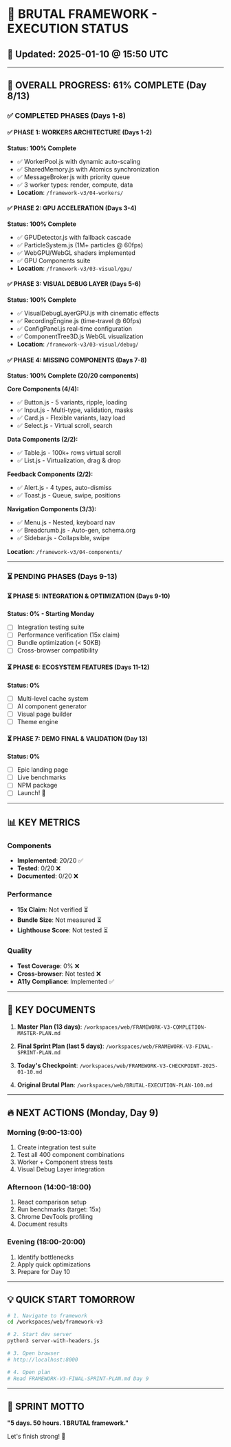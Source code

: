 # 🎯 BRUTAL FRAMEWORK - EXECUTION STATUS
## 📅 Updated: 2025-01-10 @ 15:50 UTC

---

## 🚀 OVERALL PROGRESS: 61% COMPLETE (Day 8/13)

### ✅ COMPLETED PHASES (Days 1-8)

#### ✅ PHASE 1: WORKERS ARCHITECTURE (Days 1-2)
**Status: 100% Complete**
- ✅ WorkerPool.js with dynamic auto-scaling
- ✅ SharedMemory.js with Atomics synchronization  
- ✅ MessageBroker.js with priority queue
- ✅ 3 worker types: render, compute, data
- **Location**: `/framework-v3/04-workers/`

#### ✅ PHASE 2: GPU ACCELERATION (Days 3-4)
**Status: 100% Complete**
- ✅ GPUDetector.js with fallback cascade
- ✅ ParticleSystem.js (1M+ particles @ 60fps)
- ✅ WebGPU/WebGL shaders implemented
- ✅ GPU Components suite
- **Location**: `/framework-v3/03-visual/gpu/`

#### ✅ PHASE 3: VISUAL DEBUG LAYER (Days 5-6)
**Status: 100% Complete**
- ✅ VisualDebugLayerGPU.js with cinematic effects
- ✅ RecordingEngine.js (time-travel @ 60fps)
- ✅ ConfigPanel.js real-time configuration
- ✅ ComponentTree3D.js WebGL visualization
- **Location**: `/framework-v3/03-visual/debug/`

#### ✅ PHASE 4: MISSING COMPONENTS (Days 7-8)
**Status: 100% Complete (20/20 components)**

**Core Components (4/4):**
- ✅ Button.js - 5 variants, ripple, loading
- ✅ Input.js - Multi-type, validation, masks
- ✅ Card.js - Flexible variants, lazy load
- ✅ Select.js - Virtual scroll, search

**Data Components (2/2):**
- ✅ Table.js - 100k+ rows virtual scroll
- ✅ List.js - Virtualization, drag & drop

**Feedback Components (2/2):**
- ✅ Alert.js - 4 types, auto-dismiss
- ✅ Toast.js - Queue, swipe, positions

**Navigation Components (3/3):**
- ✅ Menu.js - Nested, keyboard nav
- ✅ Breadcrumb.js - Auto-gen, schema.org
- ✅ Sidebar.js - Collapsible, swipe

**Location**: `/framework-v3/04-components/`

---

### ⏳ PENDING PHASES (Days 9-13)

#### ⏳ PHASE 5: INTEGRATION & OPTIMIZATION (Days 9-10)
**Status: 0% - Starting Monday**
- [ ] Integration testing suite
- [ ] Performance verification (15x claim)
- [ ] Bundle optimization (< 50KB)
- [ ] Cross-browser compatibility

#### ⏳ PHASE 6: ECOSYSTEM FEATURES (Days 11-12)
**Status: 0%**
- [ ] Multi-level cache system
- [ ] AI component generator
- [ ] Visual page builder
- [ ] Theme engine

#### ⏳ PHASE 7: DEMO FINAL & VALIDATION (Day 13)
**Status: 0%**
- [ ] Epic landing page
- [ ] Live benchmarks
- [ ] NPM package
- [ ] Launch! 🚀

---

## 📊 KEY METRICS

### Components
- **Implemented**: 20/20 ✅
- **Tested**: 0/20 ❌
- **Documented**: 0/20 ❌

### Performance
- **15x Claim**: Not verified ⏳
- **Bundle Size**: Not measured ⏳
- **Lighthouse Score**: Not tested ⏳

### Quality
- **Test Coverage**: 0% ❌
- **Cross-browser**: Not tested ❌
- **A11y Compliance**: Implemented ✅

---

## 📁 KEY DOCUMENTS

1. **Master Plan (13 days)**:
   `/workspaces/web/FRAMEWORK-V3-COMPLETION-MASTER-PLAN.md`

2. **Final Sprint Plan (last 5 days)**:
   `/workspaces/web/FRAMEWORK-V3-FINAL-SPRINT-PLAN.md`

3. **Today's Checkpoint**:
   `/workspaces/web/FRAMEWORK-V3-CHECKPOINT-2025-01-10.md`

4. **Original Brutal Plan**:
   `/workspaces/web/BRUTAL-EXECUTION-PLAN-100.md`

---

## 🔥 NEXT ACTIONS (Monday, Day 9)

### Morning (9:00-13:00)
1. Create integration test suite
2. Test all 400 component combinations
3. Worker + Component stress tests
4. Visual Debug Layer integration

### Afternoon (14:00-18:00)
1. React comparison setup
2. Run benchmarks (target: 15x)
3. Chrome DevTools profiling
4. Document results

### Evening (18:00-20:00)
1. Identify bottlenecks
2. Apply quick optimizations
3. Prepare for Day 10

---

## 💡 QUICK START TOMORROW

```bash
# 1. Navigate to framework
cd /workspaces/web/framework-v3

# 2. Start dev server
python3 server-with-headers.js

# 3. Open browser
# http://localhost:8000

# 4. Open plan
# Read FRAMEWORK-V3-FINAL-SPRINT-PLAN.md Day 9
```

---

## 🎯 SPRINT MOTTO

**"5 days. 50 hours. 1 BRUTAL framework."**

Let's finish strong! 💪